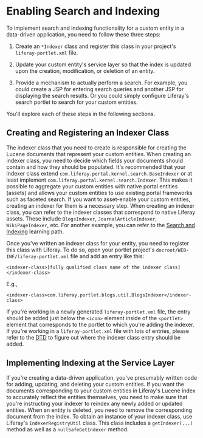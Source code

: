 # Enabling Search and Indexing

To implement search and indexing functionality for a custom entity in a
data-driven application, you need to follow these three steps:

1. Create an `*Indexer` class and register this class in your project's
   `liferay-portlet.xml` file.

2. Update your custom entity's service layer so that the index is updated upon
   the creation, modification, or deletion of an entity.

3. Provide a mechanism to actually perform a search. For example, you could
   create a JSP for entering search queries and another JSP for displaying the
   search results. Or you could simply configure Liferay's search portlet to
   search for your custom entities.

You'll explore each of these steps in the following sections.

## Creating and Registering an Indexer Class

The indexer class that you need to create is responsible for creating the Lucene
documents that represent your custom entities. When creating an indexer class,
you need to decide which fields your documents should contain and how they
should be populated. It's recommended that your indexer class extend
`com.liferay.portal.kernel.search.BaseIndexer` or at least implement
`com.liferay.portal.kernel.search.Indexer`. This makes it possible to aggregate
your custom entities with native portal entities (assets) and allows your custom
entities to use existing portal frameworks such as faceted search. If you want
to asset-enable your custom entities, creating an indexer for them is a
necessary step. When creating an indexer class, you can refer to the indexer
classes that correspond to native Liferay assets. These include `BlogsIndexer`,
`JournalArticleIndexer`, `WikiPageIndexer`, etc. For another example, you can
refer to the [Search and Indexing](https://dev.liferay.com/develop/learning-paths/-/knowledge_base/6-2/enabling-search-and-indexing-for-guestbook-entries)
learning path.

Once you've written an indexer class for your entity, you need to register this
class with Liferay. To do so, open your portlet project's
`docroot/WEB-INF/liferay-portlet.xml` file and add an entry like this:

    <indexer-class>[fully qualified class name of the indexer class]</indexer-class>

E.g.,

    <indexer-class>com.liferay.portlet.blogs.util.BlogsIndexer</indexer-class>

If you're working in a newly generated `liferay-portlet.xml` file, the entry
should be added just below the `<icon>` element inside of the `<portlet>`
element that corresponds to the portlet to which you're adding the indexer. If
you're working in a `liferay-portlet.xml` file with lots of entries, please
refer to the [DTD](http://www.liferay.com/dtd/liferay-portlet-app_6_2_0.dtd) to
figure out where the indexer class entry should be added.

## Implementing Indexing at the Service Layer

If you're creating a data-driven application, you've presumably written code for
adding, updating, and deleting your custom entities. If you want the documents
corresponding to your custom entities in Liferay's Lucene index to accurately
reflect the entities themselves, you need to make sure that you're instructing
your indexer to reindex any newly added or updated entities. When an entity is
deleted, you need to remove the corresponding document from the index. To obtain
an instance of your indexer class, use Liferay's `IndexerRegistryUtil` class.
This class includes a `getIndexer(...)` method as well as a `nullSafeGetIndexer`
method.
